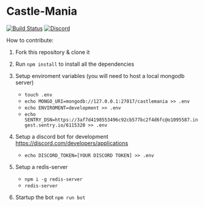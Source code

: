 # Castle-Mania

[![Build Status](https://github.com/dclstn/castle-mania/actions/workflows/node.js.yml/badge.svg)](https://github.com/dclstn/castle-mania/actions/workflows/node.js.yml) [![Discord](https://img.shields.io/discord/757291484298084452?color=%237289DA&label=discord)](https://discord.gg/3Jee9Re)

How to contribute:

1. Fork this repository & clone it
2. Run `npm install` to install all the dependencies
3. Setup enviroment variables (you will need to host a local mongodb server)

   - `touch .env`
   - `echo MONGO_URI=mongodb://127.0.0.1:27017/castlemania >> .env`
   - `echo ENVIROMENT=development >> .env`
   - `echo SENTRY_DSN=https://3af7d4198553496c92cb577bc2f4d6fc@o1095587.ingest.sentry.io/6115320 >> .env`

4. Setup a discord bot for development https://discord.com/developers/applications

   - `echo DISCORD_TOKEN=[YOUR DISCORD TOKEN] >> .env`

5. Setup a redis-server

   - `npm i -g redis-server`
   - `redis-server`

6. Startup the bot `npm run bot`
